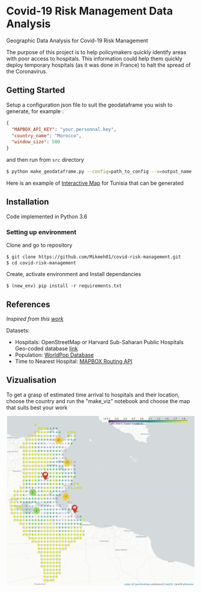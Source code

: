 # Covid-19 Risk Management Data Analysis

Geographic Data Analysis for Covid-19 Risk Management

The purpose of this project is to help policymakers quickly identify areas with poor access to hospitals. This information could help them quickly deploy temporary hospitals (as it was done in France) to halt the spread of the Coronavirus.

## Getting Started

Setup a configuration json file to suit the geodataframe you wish to generate, for example :

```json
{
  "MAPBOX_API_KEY": "your.personnal.key",
  "country_name": "Morocco",
  "window_size": 500
}
```

and then run from `src` directory
```bash
$ python make_geodataframe.py --config=path_to_config --o=output_name
```

Here is an example of [Interactive Map](https://rawcdn.githack.com/Mikmeh01/covid-risk-management/d1452b1c3e63f90215ca4be850747224e3877a4c/chloropeth_TUN.html) for Tunisia that can be generated
## Installation
Code implemented in Python 3.6

### Setting up environment

Clone and go to repository

``` 
$ git clone https://github.com/Mikmeh01/covid-risk-management.git
$ cd covid-risk-management
```

Create, activate environment and Install dependancies

``` 
$ (new_env) pip install -r requirements.txt
```

## References

_Inspired from this [work](https://github.com/datapartnership/covid19/blob/master/accessibility-Spain.ipynb)_

Datasets:
- Hospitals: OpenStreetMap or Harvard Sub-Saharan Public Hospitals Geo-coded database [link](https://dataverse.harvard.edu/dataset.xhtml?persistentId=doi:10.7910/DVN/JTL9VY)
- Population: [WorldPop Database](https://www.worldpop.org/)
- Time to Nearest Hospital: [MAPBOX Routing API](https://www.mapbox.com/)

## Vizualisation

To get a grasp of estimated time arrival to hospitals and their location, choose the country and run the "make_viz" notebook and choose the map that suits best your work

<p align="center">
<img src="https://github.com/Mikmeh01/covid-risk-management/blob/master/Viz_Tunisia.png" width="500"/>
</p>
 
